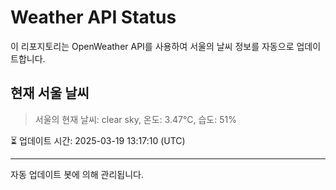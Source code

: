
# Weather API Status

이 리포지토리는 OpenWeather API를 사용하여 서울의 날씨 정보를 자동으로 업데이트합니다.

## 현재 서울 날씨
> 서울의 현재 날씨: clear sky, 온도: 3.47°C, 습도: 51%

⏳ 업데이트 시간: 2025-03-19 13:17:10 (UTC)

---
자동 업데이트 봇에 의해 관리됩니다.
